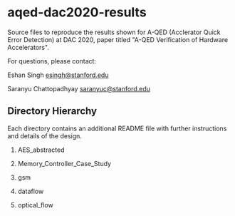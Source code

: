 # aqed-dac2020-results
Source files to reproduce the results shown for A-QED (Acclerator Quick Error 
Detection) at DAC 2020, paper titled "A-QED Verification of Hardware Accelerators".

For questions, please contact:

Eshan Singh
esingh@stanford.edu

Saranyu Chattopadhyay
saranyuc@stanford.edu

## Directory Hierarchy

Each directory contains an additional README file with further instructions and
details of the design.

1) AES_abstracted

2) Memory_Controller_Case_Study

3) gsm

4) dataflow

5) optical_flow


